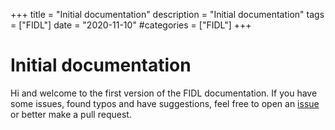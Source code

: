 
+++
title = "Initial documentation"
description = "Initial documentation"
tags = ["FIDL"]
date = "2020-11-10"
#categories = ["FIDL"]
+++

# Initial documentation

Hi and welcome to the first version of the FIDL documentation. If you have some issues, found typos and have suggestions,
feel free to open an [issue](https://github.com/theNorstroem/fidl-docs/issues) or better make a pull request.